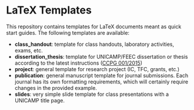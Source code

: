 # LaTeX Templates

This repository contains templates for LaTeX documents meant as quick start guides.
The following templates are available:

- **class\_handout**: template for class handouts, laboratory activities, exams, etc.
- **dissertation\_thesis**: template for UNICAMP/FEEC dissertation or thesis according to the latest instructions ([CCPG 001/2015](http://www.prpg.unicamp.br/arqpdfnormas/infccpg001_2015.pdf))
- **project**: general template for research project (IC, TFC, grants, etc.)
- **publication**: general manuscript template for journal submissions.  Each journal has its own formatting requirements, which will certainly require changes in the provided example.
- **slides**: very simple slide template for class presentations with a UNICAMP title page.
